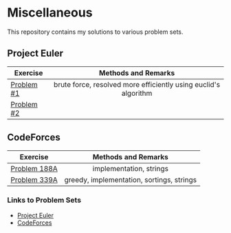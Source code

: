 # Miscellaneous
This repository contains my solutions to various problem sets.

## Project Euler
|  Exercise | Methods and Remarks|
| ------------- |:-------------:| 
|   <a href="https://projecteuler.net/problem=1">Problem #1</a>       |  brute force, resolved more efficiently using euclid's algorithm |
|     <a href="https://projecteuler.net/problem=2">Problem #2</a>            |  |   

## CodeForces
|  Exercise | Methods and Remarks|
| ------------- |:-------------:| 
|   <a href="http://codeforces.com/problemset/problem/118/A">Problem 188A</a>       |  implementation, strings |
|     <a href="http://codeforces.com/problemset/problem/339/A">Problem 339A</a> |  greedy, implementation, sortings, strings|


### Links to Problem Sets
* [Project Euler](https://projecteuler.net/archives)
* [CodeForces](http://codeforces.com/problemset)
